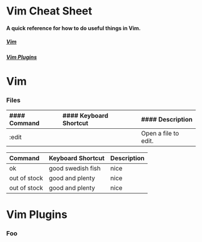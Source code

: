 # Vim Cheat Sheet
#### A quick reference for how to do useful things in Vim.

##### [Vim](#vim)
##### [Vim Plugins](#vimplugins)

# [](#vim)Vim
### [](#files)Files
| #### Command       | #### Keyboard Shortcut | #### Description     |
|:-------------------|:-----------------------|:---------------------|
| :edit              |                        | Open a file to edit. |

| Command        | Keyboard Shortcut          | Description |
|:---------------|:---------------------------|:------------|
| ok             | good swedish fish          | nice        |
| out of stock   | good and plenty            | nice        |
| out of stock   | good and plenty            | nice        |

# [](#vimplugins)Vim Plugins
### [](#foo)Foo
